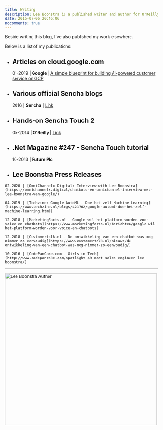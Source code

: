 ```yaml
---
title: Writing
description: Lee Boonstra is a published writer and author for O'Reilly.
date: 2015-07-06 20:46:06
nocomments: true
---
```


Beside writing this blog, I’ve also published my work elsewhere. 

Below is a list of my publications:

*   Articles on cloud.google.com
    -----------------------------

    01-2019 | **Google** | [A simple blueprint for building AI-powered customer service on GCP](https://cloud.google.com/blog/products/ai-machine-learning/simple-blueprint-for-building-ai-powered-customer-service-on-gcp)

*   Various official Sencha blogs
    -----------------------------
    
    2016 | **Sencha** | [Link](http://www.sencha.com/blog/)
    
*   Hands-on Sencha Touch 2
    -----------------------
    
    05-2014 | **O'Reilly** | [Link](http://shop.oreilly.com/product/0636920030058.do)

    <script type="application/ld+json">
    {
      "@context": "http://schema.org",
      "@type": "WebPage",
      "mainEntity":{
              "@type": "Book",
              "author": "https://www.oreilly.com/pub/au/6134",
              "datePublished": "2014-07-01",
              "image": "https://covers.oreillystatic.com/images/0636920030058/lrg.jpg",
              "inLanguage": "English",
              "isbn": "978-1449366520",
              "name": "Hands-On Sencha Touch 2",
              "numberOfPages": "332",
              "publisher": "O'Reilly Media"
            }
    }</script>
    
*   .Net Magazine #247 - Sencha Touch tutorial
    ------------------------------------------
    
    10-2013 | **Future Plc**


 *   Lee Boonstra Press Releases
     ---------------------------

    02-2020 | [OmniChannelx Digital: Interview with Lee Boonstra](https://omnichannelx.digital/chatbots-en-omnichannel-interview-met-lee-boonstra-van-google/)

    04-2019 | [Techzine: Google AutoML - Doe het zelf Machine Learning](https://www.techzine.nl/blogs/421762/google-automl-doe-het-zelf-machine-learning.html)

    12-2018 | [MarketingFacts.nl - Google wil het platform worden voor voice en chatbots](https://www.marketingfacts.nl/berichten/google-wil-het-platform-worden-voor-voice-en-chatbots)

    12-2018 | [Customertalk.nl - De ontwikkeling van een chatbot was nog nimmer zo eenvoudig](https://www.customertalk.nl/nieuws/de-ontwikkeling-van-een-chatbot-was-nog-nimmer-zo-eenvoudig/)
    
    10-2016 | [CodePanCake.com - Girls in Tech](http://www.codepancake.com/spotlight-49-meet-sales-engineer-lee-boonstra/)


<hr>

<img src="/images/leeboonstra-book.png" width="500" class="border img-fluid" alt="Lee Boonstra Author" loading="lazy"/>


